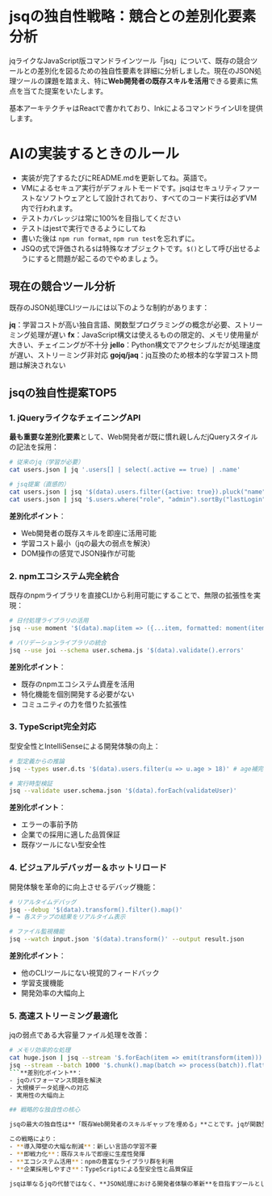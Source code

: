 # jsqの独自性戦略：競合との差別化要素分析

jqライクなJavaScript版コマンドラインツール「jsq」について、既存の競合ツールとの差別化を図るための独自性要素を詳細に分析しました。現在のJSON処理ツールの課題を踏まえ、特に**Web開発者の既存スキルを活用**できる要素に焦点を当てた提案をいたします。

基本アーキテクチャはReactで書かれており、InkによるコマンドラインUIを提供します。

# AIの実装するときのルール

- 実装が完了するたびにREADME.mdを更新してね。英語で。
- VMによるセキュア実行がデフォルトモードです。jsqはセキュリティファーストなソフトウェアとして設計されており、すべてのコード実行は必ずVM内で行われます。
- テストカバレッジは常に100%を目指してください
- テストはjestで実行できるようにしてね
- 書いた後は `npm run format`, `npm run test`を忘れずに。
- JSQの式で評価される`$`は特殊なオブジェクトです。`$()`として呼び出せるようにすると問題が起こるのでやめましょう。

## 現在の競合ツール分析

既存のJSON処理CLIツールには以下のような制約があります：

**jq**：学習コストが高い独自言語、関数型プログラミングの概念が必要、ストリーミング処理が遅い
**fx**：JavaScript構文は使えるものの限定的、メモリ使用量が大きい、チェイニングが不十分
**jello**：Python構文でアクセシブルだが処理速度が遅い、ストリーミング非対応
**gojq/jaq**：jq互換のため根本的な学習コスト問題は解決されない
## jsqの独自性提案TOP5

### 1. jQueryライクなチェイニングAPI

**最も重要な差別化要素**として、Web開発者が既に慣れ親しんだjQueryスタイルの記法を採用：

```bash
# 従来のjq（学習が必要）
cat users.json | jq '.users[] | select(.active == true) | .name'

# jsq提案（直感的）
cat users.json | jsq '$(data).users.filter({active: true}).pluck("name")'
cat users.json | jsq '$.users.where("role", "admin").sortBy("lastLogin").take(5)'
```

**差別化ポイント**：
- Web開発者の既存スキルを即座に活用可能
- 学習コスト最小（jqの最大の弱点を解決）
- DOM操作の感覚でJSON操作が可能

### 2. npmエコシステム完全統合

既存のnpmライブラリを直接CLIから利用可能にすることで、無限の拡張性を実現：

```bash
# 日付処理ライブラリの活用
jsq --use moment '$(data).map(item => ({...item, formatted: moment(item.date).format("YYYY-MM-DD")}))'

# バリデーションライブラリの統合
jsq --use joi --schema user.schema.js '$(data).validate().errors'
```

**差別化ポイント**：
- 既存のnpmエコシステム資産を活用
- 特化機能を個別開発する必要がない
- コミュニティの力を借りた拡張性

### 3. TypeScript完全対応

型安全性とIntelliSenseによる開発体験の向上：

```bash
# 型定義からの推論
jsq --types user.d.ts '$(data).users.filter(u => u.age > 18)' # age補完される

# 実行時型検証
jsq --validate user.schema.json '$(data).forEach(validateUser)'
```

**差別化ポイント**：
- エラーの事前予防
- 企業での採用に適した品質保証
- 既存ツールにない型安全性

### 4. ビジュアルデバッガー＆ホットリロード

開発体験を革命的に向上させるデバッグ機能：

```bash
# リアルタイムデバッグ
jsq --debug '$(data).transform().filter().map()'
# → 各ステップの結果をリアルタイム表示

# ファイル監視機能
jsq --watch input.json '$(data).transform()' --output result.json
```

**差別化ポイント**：
- 他のCLIツールにない視覚的フィードバック
- 学習支援機能
- 開発効率の大幅向上

### 5. 高速ストリーミング最適化

jqの弱点である大容量ファイル処理を改善：

```bash
# メモリ効率的な処理
cat huge.json | jsq --stream '$.forEach(item => emit(transform(item)))'
jsq --stream --batch 1000 '$.chunk().map(batch => process(batch)).flatten()'
```**差別化ポイント**：
- jqのパフォーマンス問題を解決
- 大規模データ処理への対応
- 実用性の大幅向上

## 戦略的な独自性の核心

jsqの最大の独自性は**「既存Web開発者のスキルギャップを埋める」**ことです。jqが関数型プログラミングの学習を強要する一方で、jsqはjQuery、Lodash、TypeScriptなど、既に多くの開発者が習得済みの技術スタックを活用します。

この戦略により：
- **導入障壁の大幅な削減**：新しい言語の学習不要
- **即戦力化**：既存スキルで即座に生産性発揮
- **エコシステム活用**：npmの豊富なライブラリ群を利用
- **企業採用しやすさ**：TypeScriptによる型安全性と品質保証

jsqは単なるjqの代替ではなく、**JSON処理における開発者体験の革新**を目指すツールとして、明確な独自性を打ち出せる可能性が高いと判断します。

